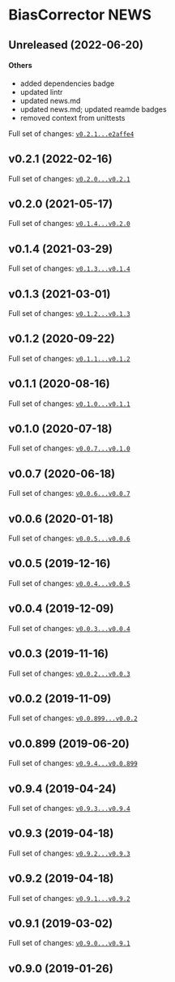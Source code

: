 # BiasCorrector NEWS

## Unreleased (2022-06-20)

#### Others

* added dependencies badge
* updated lintr
* updated news.md
* updated news.md; updated reamde badges
* removed context from unittests

Full set of changes: [`v0.2.1...e2affe4`](https://github.com/kapsner/BiasCorrector/compare/v0.2.1...e2affe4)

## v0.2.1 (2022-02-16)


Full set of changes: [`v0.2.0...v0.2.1`](https://github.com/kapsner/BiasCorrector/compare/v0.2.0...v0.2.1)

## v0.2.0 (2021-05-17)


Full set of changes: [`v0.1.4...v0.2.0`](https://github.com/kapsner/BiasCorrector/compare/v0.1.4...v0.2.0)

## v0.1.4 (2021-03-29)


Full set of changes: [`v0.1.3...v0.1.4`](https://github.com/kapsner/BiasCorrector/compare/v0.1.3...v0.1.4)

## v0.1.3 (2021-03-01)


Full set of changes: [`v0.1.2...v0.1.3`](https://github.com/kapsner/BiasCorrector/compare/v0.1.2...v0.1.3)

## v0.1.2 (2020-09-22)


Full set of changes: [`v0.1.1...v0.1.2`](https://github.com/kapsner/BiasCorrector/compare/v0.1.1...v0.1.2)

## v0.1.1 (2020-08-16)


Full set of changes: [`v0.1.0...v0.1.1`](https://github.com/kapsner/BiasCorrector/compare/v0.1.0...v0.1.1)

## v0.1.0 (2020-07-18)


Full set of changes: [`v0.0.7...v0.1.0`](https://github.com/kapsner/BiasCorrector/compare/v0.0.7...v0.1.0)

## v0.0.7 (2020-06-18)


Full set of changes: [`v0.0.6...v0.0.7`](https://github.com/kapsner/BiasCorrector/compare/v0.0.6...v0.0.7)

## v0.0.6 (2020-01-18)


Full set of changes: [`v0.0.5...v0.0.6`](https://github.com/kapsner/BiasCorrector/compare/v0.0.5...v0.0.6)

## v0.0.5 (2019-12-16)


Full set of changes: [`v0.0.4...v0.0.5`](https://github.com/kapsner/BiasCorrector/compare/v0.0.4...v0.0.5)

## v0.0.4 (2019-12-09)


Full set of changes: [`v0.0.3...v0.0.4`](https://github.com/kapsner/BiasCorrector/compare/v0.0.3...v0.0.4)

## v0.0.3 (2019-11-16)


Full set of changes: [`v0.0.2...v0.0.3`](https://github.com/kapsner/BiasCorrector/compare/v0.0.2...v0.0.3)

## v0.0.2 (2019-11-09)


Full set of changes: [`v0.0.899...v0.0.2`](https://github.com/kapsner/BiasCorrector/compare/v0.0.899...v0.0.2)

## v0.0.899 (2019-06-20)


Full set of changes: [`v0.9.4...v0.0.899`](https://github.com/kapsner/BiasCorrector/compare/v0.9.4...v0.0.899)

## v0.9.4 (2019-04-24)


Full set of changes: [`v0.9.3...v0.9.4`](https://github.com/kapsner/BiasCorrector/compare/v0.9.3...v0.9.4)

## v0.9.3 (2019-04-18)


Full set of changes: [`v0.9.2...v0.9.3`](https://github.com/kapsner/BiasCorrector/compare/v0.9.2...v0.9.3)

## v0.9.2 (2019-04-18)


Full set of changes: [`v0.9.1...v0.9.2`](https://github.com/kapsner/BiasCorrector/compare/v0.9.1...v0.9.2)

## v0.9.1 (2019-03-02)


Full set of changes: [`v0.9.0...v0.9.1`](https://github.com/kapsner/BiasCorrector/compare/v0.9.0...v0.9.1)

## v0.9.0 (2019-01-26)

